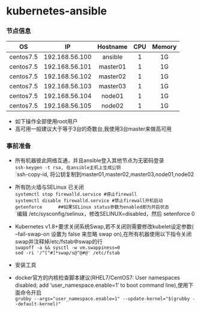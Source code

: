 # kubernetes-ansible
### 节点信息
| OS | IP  | Hostname | CPU | Memory |
|-------|:-------:|:-------:|:-------:|:-------:|
|centos7.5|192.168.56.100|ansible|1|1G|
|centos7.5|192.168.56.101|master01|1|1G|
|centos7.5|192.168.56.102|master02|1|1G|
|centos7.5|192.168.56.103|master03|1|1G|
|centos7.5|192.168.56.104|node01|1|1G|
|centos7.5|192.168.56.105|node02|1|1G|

- 如下操作全部使用root用户
- 高可用一般建议大于等于3台的奇数台,我使用3台master来做高可用


### 事前准备
- 所有机器彼此网络互通，并且ansible登入其他节点为无密码登录  
  `ssh-keygen -t rsa, 在ansible主机上生成公钥`  
  `ssh-copy-id, 将公钥复制到master01,master02,master03,node01,node02  
  
- 所有防火墙与SELinux 已关闭  
  `systemctl stop firewalld.service #停止firewall`  
  `systemctl disable firewalld.service #禁止firewall开机启动`  
  `getenforce      ##如果SELinux status参数为enabled即为开启状态`  
  `编辑 /etc/sysconfig/selinux，修改SELINUX=disabled，然后 setenforce 0  
  
- Kubernetes v1.8+要求关闭系统Swap,若不关闭则需要修改kubelet设定参数( –fail-swap-on 设置为 false 来忽略 swap on),在所有机器使用以下指令关闭swap并注释掉/etc/fstab中swap的行  
  `swapoff -a && sysctl -w vm.swappiness=0`  
  `sed -ri '/^[^#]*swap/s@^@#@' /etc/fstab`  
- 安装工具  

- docker官方的内核检查脚本建议(RHEL7/CentOS7: User namespaces disabled; add ‘user_namespace.enable=1’ to boot command line),使用下面命令开启  
  `grubby --args="user_namespace.enable=1" --update-kernel="$(grubby --default-kernel)"`
